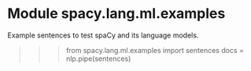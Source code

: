 Module spacy.lang.ml.examples
=============================
Example sentences to test spaCy and its language models.

>>> from spacy.lang.ml.examples import sentences
>>> docs = nlp.pipe(sentences)